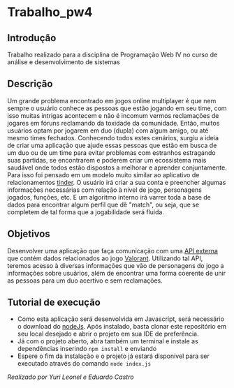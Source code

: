 # Trabalho_pw4


## Introdução

Trabalho realizado para a disciplina de Programação Web IV no curso de análise e desenvolvimento de sistemas


## Descrição

Um grande problema encontrado em jogos online multiplayer é que nem sempre o usuário conhece as pessoas que estão jogando em seu time, com isso muitas intrigas acontecem e não é incomum vermos reclamações de jogares em fóruns reclamando da toxidade da comunidade. Então, muitos usuários optam por jogarem em duo (dupla) com algum amigo, ou até mesmo times fechados.
Conhecendo todos estes cenários, surgiu a ideia de criar uma aplicação que ajude essas pessoas que estão em busca de um duo ou de um time para evitar problemas com estranhos estragando suas partidas, se encontrarem e poderem criar um ecossistema mais saudável onde todos estão dispostos a melhorar e aprender conjuntamente.
Para isso foi pensado em um modelo muito similar ao aplicativo de relacionamentos [tinder](https://tinder.com/pt). O usuário irá criar a sua conta e preencher algumas informações necessárias com relação à nível de jogo, personagens jogados, funções, etc. E um algoritmo interno irá varrer toda a base de dados para encontrar algum perfil que dê "match", ou seja, que se completem de tal forma que a jogabilidade será fluida.

## Objetivos

Desenvolver uma aplicação que faça comunicação com uma [API externa](https://dash.valorant-api.com/) que contém dados relacionados ao jogo [Valorant](https://playvalorant.com/pt-br/). Utilizando tal API, teremos acesso à diversas informações que vão de personagens do jogo a informações sobre usuários, além de encontrar uma forma coerente de unir as pessoas para um duo acertivo e sem reclamações.

## Tutorial de execução

- Como esta aplicação será desenvolvida em Javascript, será necessário o download do [nodeJs](https://nodejs.org/en/). Após instalado, basta clonar este repositório em seu local desejado e abrir o projeto em sua IDE de preferência.
- Já com o projeto aberto, abra também um terminal e instale as dependências inserindo ```npm install``` e enviando
- Espere o fim da instalação e o projeto já estará disponível para ser executado através do comando
```node index.js```


_Realizado por Yuri Leonel e Eduardo Castro_








